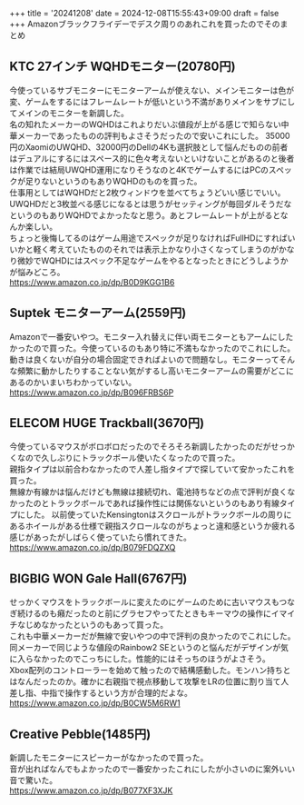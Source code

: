 +++
title = '20241208'
date = 2024-12-08T15:55:43+09:00
draft = false
+++
Amazonブラックフライデーでデスク周りのあれこれを買ったのでそのまとめ  

## KTC 27インチ WQHDモニター(20780円)
今使っているサブモニターにモニターアームが使えない、メインモニターは色が変、ゲームをするにはフレームレートが低いという不満がありメインをサブにしてメインのモニターを新調した。  
名の知れたメーカーのWQHDはこれよりだいぶ値段が上がる感じで知らない中華メーカーであったものの評判もよさそうだったので安いこれにした。
35000円のXaomiのUWQHD、32000円のDellの4Kも選択肢として悩んだものの前者はデュアルにするにはスペース的に色々考えないといけないことがあるのと後者は作業では結局UWQHD運用になりそうなのと4KでゲームするにはPCのスペックが足りないというのもありWQHDのものを買った。  
仕事用としてはWQHDだと2枚ウィンドウを並べてちょうどいい感じでいい。UWQHDだと3枚並べる感じになるとは思うがセッティングが毎回ダルそうだなというのもありWQHDでよかったなと思う。あとフレームレートが上がるとなんか楽しい。  
ちょっと後悔してるのはゲーム用途でスペックが足りなければFullHDにすればいいかと軽く考えていたもののそれでは表示上かなり小さくなってしまうのがかなり微妙でWQHDにはスペック不足なゲームをやるとなったときにどうしようかが悩みどころ。  
https://www.amazon.co.jp/dp/B0D9KGG1B6

## Suptek モニターアーム(2559円)
Amazonで一番安いやつ。モニター入れ替えに伴い両モニターともアームにしたかったので買った。今使っているのもあり特に不満もなかったのでこれにした。  
動きは良くないが自分の場合固定できればよいので問題なし。モニターってそんな頻繁に動かしたりすることない気がするし高いモニターアームの需要がどこにあるのかいまいちわかっていない。  
https://www.amazon.co.jp/dp/B096FRBS6P

## ELECOM HUGE Trackball(3670円)
今使っているマウスがボロボロだったのでそろそろ新調したかったのだがせっかくなので久しぶりにトラックボール使いたくなったので買った。  
親指タイプは以前合わなかったので人差し指タイプで探していて安かったこれを買った。  
無線か有線かは悩んだけども無線は接続切れ、電池持ちなどの点で評判が良くなかったのとトラックボールであれば操作性には関係ないというのもあり有線タイプにした。
以前使っていたKensingtonはスクロールがトラックボールの周りにあるホイールがある仕様で親指スクロールなのがちょっと違和感というか疲れる感じがあったがしばらく使っていたら慣れてきた。  
https://www.amazon.co.jp/dp/B079FDQZXQ

## BIGBIG WON Gale Hall(6767円)
せっかくマウスをトラックボールに変えたのにゲームのために古いマウスもつなぎ続けるのも癪だったのと前にグラセフやってたときもキーマウの操作にイマイチなじめなかったというのもあって買った。  
これも中華メーカーだが無線で安いやつの中で評判の良かったのでこれにした。同メーカーで同じような値段のRainbow2 SEというのと悩んだがデザインが気に入らなかったのでこっちにした。性能的にはそっちのほうがよさそう。  
Xbox配列のコントローラーを始めて触ったので結構感動した。モンハン持ちとはなんだったのか。確かに右親指で視点移動して攻撃をLRの位置に割り当て人差し指、中指で操作するという方が合理的だよな。  
https://www.amazon.co.jp/dp/B0CW5M6RW1

## Creative Pebble(1485円)
新調したモニターにスピーカーがなかったので買った。  
音が出ればなんでもよかったので一番安かったこれにしたが小さいのに案外いい音で驚いた。  
https://www.amazon.co.jp/dp/B077XF3XJK